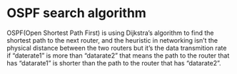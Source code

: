 # OSPF search algorithm

OSPF(Open Shortest Path First) is using Dijkstra’s algorithm to find the 
shortest path to the next router, and the heuristic in networking isn’t the physical 
distance between the two routers but it’s the data transmition rate if “daterate1”
is more than “datarate2” that means the path to the router that has “datarate1”
is shorter than the path to the router that has “datarate2”.
